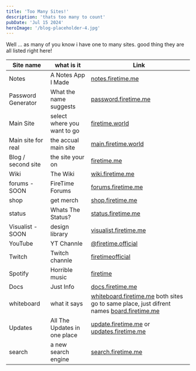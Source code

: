 ```yaml
---
title: 'Too Many Sites!'
description: 'thats too many to count'
pubDate: 'Jul 15 2024'
heroImage: '/blog-placeholder-4.jpg'
---
```


Well ... as many of you know i have one to many sites. good thing they are all listed right here!



| Site name          | what is it                  | Link                                                                                                                                                    |
|--------------------|-----------------------------|---------------------------------------------------------------------------------------------------------------------------------------------------------|
| Notes              | A Notes App I Made          | [notes.firetime.me](https://notes.firetime)                                                                                                             |
| Password Generator | What the name suggests      | [password.firetime.me](https://password.firetime.me)                                                                                                    |
| Main Site          | select where you want to go | [firetime.world](https://firetime.world)                                                                                                                |
| Main site for real | the accual main site        | [main.firetime.world](https://main.firetime.world)                                                                                                      |
| Blog / second site | the site your on            | [firetime.me](https://firetime.me)                                                                                                                      |
| Wiki               | The Wiki                    | [wiki.firetime.me](https://wiki.firetime.me)                                                                                                            |
| forums - SOON      | FireTime Forums             | [forums.firetime.me](https://forums.firetime.me)                                                                                                        |
| shop               | get merch                   | [shop.firetime.me](https://shop.firetime.me)                                                                                                            |
| status             | Whats The Status?           | [status.firetime.me](https://status.firetime.me)                                                                                                        |
| Visualist - SOON   | design library              | [visualist.firetime.me](https://visualist.firetime.me)                                                                                                  |
| YouTube            | YT Channle                  | [@firetime.official](https://youtube.com/@firetime.official)                                                                                            |
| Twitch             | Twitch channle              | [firetimeofficial](https://twitch.tv/firetimeofficial)                                                                                                  |
| Spotify            | Horrible music              | [firetime](https://open.spotify.com/artist/1dav6Y0oeLxQyDyByHUfBy?si=EDtncBfeSheEe7bfEASfRQ)                                                            |
| Docs               | Just Info                   | [docs.firetime.me](https://docs.firetime.me)                                                                                                            |
| whiteboard         | what it says                | [whiteboard.firetime.me](https://whiteboard.firetime.me) both sites go to same place, just difrent names [board.firetime.me](https://board.firetime.me) |
| Updates            | All The Updates in one place | [update.firetime.me](https://update.firetime.me) or  [updates.firetime.me](https://updates.firetime.me)
| search             | a new search engine         | [search.firetime.me](https://search.firetime.me)                                                                                                                          |